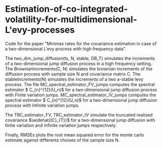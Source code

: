 # Estimation-of-co-integrated-volatility-for-multidimensional-L\'evy-processes

Code for the paper "Minimax rates for the covariance estimation in case of a two-dimensional L\'evy process with high frequency data".

The two_dim_jump_diffusion(ts, N, stable, DB_T) simulates the increments of a two-dimensional jump diffusion process in a high frequency setting. The BrownianIncrements(C, N) simulates the brownian increments of the diffusion process with sample size N and covariance matrix C. The stableIncrements(N) simulates the increments of a two a-stable levy process. The file    MC_spectral_estimator_FV_jumps computes the spectral estimator $ C_{n}^{12}(U_n)$ for a two-dimensional jump diffusion process with Finite variation jumps. MC_spectral_estimator_IV_jumps computes the spectral estimator $ C_{n}^{12}(U_n)$ for a two-dimensional jump diffusion process with Infinite variation jumps. 

The TRC_estimator_FV, TRC_estimator_IV simulate the truncated realised covariance $\widehat{IC}_{T}}$ for a two-dimensional jump diffusion with finite variation and infinite variation jumps respectively. 

Finally, RMSEs plots the root mean squared error for the monte carlo estimate against differents choises of the sample size N.
